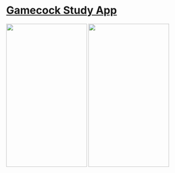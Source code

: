 <h1>
  <a href="https://github.com/SCCapstone/GamecockStudy-formally-SportsMeetUp-">Gamecock Study App</a>
</h1>
<img src="https://cloud.githubusercontent.com/assets/5387510/23328731/38d46710-faf7-11e6-8dcf-749d2965af08.png"  width="216" height="384" alt="">
<img src="https://cloud.githubusercontent.com/assets/5387510/23328732/38da09b8-faf7-11e6-9ff0-800b26475781.png"  width="216" height="384" alt="">

